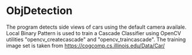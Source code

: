 # ObjDetection
The program detects side views of cars using the default camera availale.
  Local Binary Pattern is used to train a Cascade Classifier using
  OpenCV utilities "opencv_createcascade" and "opencv_traincascade".
  The training image set is taken from https://cogcomp.cs.illinois.edu/Data/Car/
